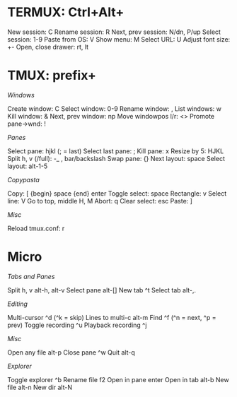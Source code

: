 # TERMUX: Ctrl+Alt+

New session:        C
Rename session:     R
Next, prev session: N/dn, P/up
Select session:     1-9
Paste from OS:      V
Show menu:          M
Select URL:         U
Adjust font size:   +-
Open, close drawer: rt, lt

# TMUX: prefix+

*Windows*

Create window:      C
Select window:      0-9
Rename window:      ,
List windows:       w
Kill window:        &
Next, prev window:  np
Move windowpos l/r: <>
Promote pane->wnd:  !

*Panes*

Select pane:        hjkl (; = last)
Select last pane:   ;
Kill pane:          x
Resize by 5:        HJKL
Split h, v (/full): -_ , bar/backslash
Swap pane:          {}
Next layout:        space
Select layout:      alt-1-5

*Copypasta*

Copy:               [ {begin} space {end} enter
Toggle select:      space
Rectangle:          v
Select line:        V
Go to top, middle   H, M
Abort:              q
Clear select:       esc
Paste:              ]

*Misc*

Reload tmux.conf:   r

# Micro

*Tabs and Panes*

Split h, v          alt-h, alt-v
Select pane         alt-[]
New tab             ^t
Select tab          alt-,.

*Editing*

Multi-cursor        ^d (^k = skip)
Lines to multi-c    alt-m
Find                ^f (^n = next, ^p = prev)
Toggle recording    ^u
Playback recording  ^j

*Misc*

Open any file       alt-p
Close pane          ^w
Quit                alt-q

*Explorer*

Toggle explorer     ^b
Rename file         f2
Open in pane        enter
Open in tab         alt-b
New file            alt-n
New dir             alt-N
